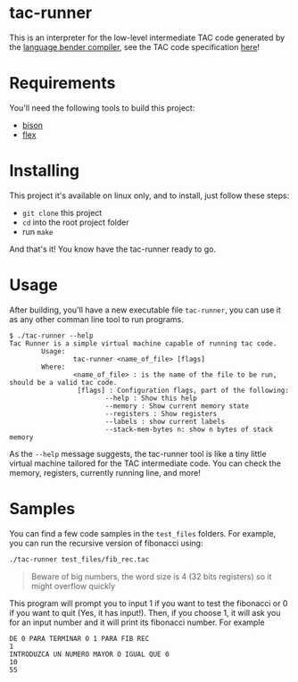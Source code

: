 # tac-runner
This is an interpreter for the low-level intermediate TAC code generated by the [language bender compiler](https://github.com/jesuswr/language-bender), see the TAC code specification [here](https://github.com/LDiazN/TACTypes)!

# Requirements
You'll need the following tools to build this project:
* [bison](https://www.gnu.org/software/bison/)
* [flex](https://github.com/westes/flex)

# Installing
This project it's available on linux only, and to install, just follow these steps:
* `git clone` this project
* `cd` into the root project folder
* run `make`

And that's it! You know have the tac-runner ready to go.

# Usage
After building, you'll have a new executable file `tac-runner`, you can use it as any other
comman line tool to run programs. 
```
$ ./tac-runner --help
Tac Runner is a simple virtual machine capable of running tac code.
        Usage:
                tac-runner <name_of_file> [flags]
        Where:
                <name_of_file> : is the name of the file to be run, should be a valid tac code.
                 [flags] : Configuration flags, part of the following:
                        --help : Show this help
                        --memory : Show current memory state
                        --registers : Show registers
                        --labels : show current labels
                        --stack-mem-bytes n: show n bytes of stack memory
```

As the `--help` message suggests, the tac-runner tool is like a tiny little virtual machine tailored for the
TAC intermediate code. You can check the memory, registers, currently running line, and more!

# Samples
You can find a few code samples in the `test_files` folders. For example, you can run the recursive version of 
fibonacci using:

```bash
./tac-runner test_files/fib_rec.tac
```
> Beware of big numbers, the word size is 4 (32 bits registers) so it might overflow quickly

This program will prompt you to input 1 if you want to test the fibonacci or 0 if you want to quit (Yes, it has input!). Then, if you choose 1, it will ask you for an
input number and it will print its fibonacci number. For example
```
DE 0 PARA TERMINAR O 1 PARA FIB REC
1
INTRODUZCA UN NUMERO MAYOR O IGUAL QUE 0
10
55
```
